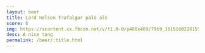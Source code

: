 ```yaml
---
layout: beer
title: Lord Nelson Trafalgar pale ale
score: 6
img: https://scontent.xx.fbcdn.net/v/t1.0-0/p480x480/7969_10151602281553745_212370865_n.jpg?oh=b212978272c3cead4fc765076fcdbbad&oe=58836B71
desc: A nice tang
permalink: /beer/:title.html
---
```

